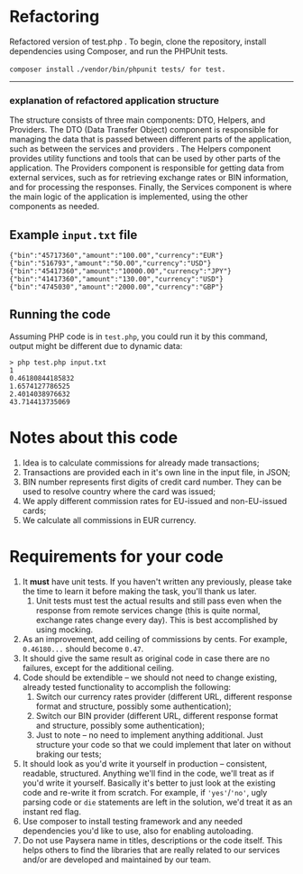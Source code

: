 ﻿# Refactoring
Refactored version of test.php . To begin, clone the repository, install dependencies using Composer, and run the PHPUnit tests.

```composer install```
 ```./vendor/bin/phpunit tests/ for test. ```

---
### explanation of refactored application structure
The structure consists of three main components: 
DTO, Helpers, and Providers. The DTO (Data Transfer Object) 
component is responsible for managing the data that is passed
between different parts of the application,
such as between the services and providers
. The Helpers component provides utility functions and tools
that can be used by other parts of the application.
The Providers component is responsible for 
getting data from external services, such as 
for retrieving exchange rates or BIN information, 
and for processing the responses. Finally, the Services 
component is where the main logic of the application is implemented,
using the other components as needed.
## Example `input.txt` file

```
{"bin":"45717360","amount":"100.00","currency":"EUR"}
{"bin":"516793","amount":"50.00","currency":"USD"}
{"bin":"45417360","amount":"10000.00","currency":"JPY"}
{"bin":"41417360","amount":"130.00","currency":"USD"}
{"bin":"4745030","amount":"2000.00","currency":"GBP"}

```

## Running the code

Assuming PHP code is in `test.php`, you could run it by this command, output might be different due to dynamic data:
```
> php test.php input.txt
1
0.46180844185832
1.6574127786525
2.4014038976632
43.714413735069

```

# Notes about this code

1. Idea is to calculate commissions for already made transactions;
2. Transactions are provided each in it's own line in the input file, in JSON;
3. BIN number represents first digits of credit card number. They can be used to resolve country where the card was issued;
4. We apply different commission rates for EU-issued and non-EU-issued cards;
5. We calculate all commissions in EUR currency.

# Requirements for your code

1. It **must** have unit tests. If you haven't written any previously, please take the time to learn it before making the task, you'll thank us later.
    1. Unit tests must test the actual results and still pass even when the response from remote services change (this is quite normal, exchange rates change every day). This is best accomplished by using mocking.
1. As an improvement, add ceiling of commissions by cents. For example, `0.46180...` should become `0.47`.
1. It should give the same result as original code in case there are no failures, except for the additional ceiling.
1. Code should be extendible – we should not need to change existing, already tested functionality to accomplish the following:
    1. Switch our currency rates provider (different URL, different response format and structure, possibly some authentication);
    2. Switch our BIN provider (different URL, different response format and structure, possibly some authentication);
    3. Just to note – no need to implement anything additional. Just structure your code so that we could implement that later on without braking our tests;
1. It should look as you'd write it yourself in production – consistent, readable, structured. Anything we'll find in the code, we'll treat as if you'd write it yourself. Basically it's better to just look at the existing code and re-write it from scratch. For example, if `'yes'`/`'no'`, ugly parsing code or `die` statements are left in the solution, we'd treat it as an instant red flag.
1. Use composer to install testing framework and any needed dependencies you'd like to use, also for enabling autoloading.
1. Do not use Paysera name in titles, descriptions or the code itself. This helps others to find the libraries that are really related to our services and/or are developed and maintained by our team.
